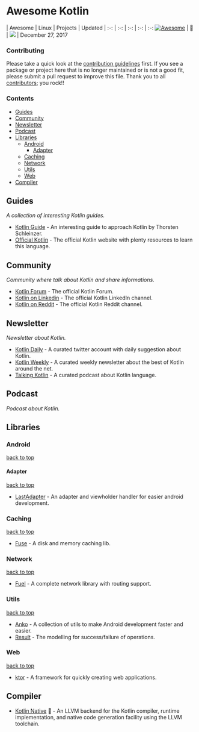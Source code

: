 # Awesome Kotlin
 
<!-- 

PLEASE DO NOT UPDATE THIS FILE, UPDATE CONTENTS.JSON INSTEAD. THANK YOU :-)

 -->



| Awesome | Linux | Projects | Updated
| :-: | :-: | :-: | :-: | :-:
[![Awesome](https://cdn.rawgit.com/sindresorhus/awesome/d7305f38d29fed78fa85652e3a63e154dd8e8829/media/badge.svg)](https://github.com/sindresorhus/awesome) |  :penguin: | ![](https://img.shields.io/badge/kotlin%20projects-15-orange.svg) | December 27, 2017

### Contributing

Please take a quick look at the [contribution guidelines](.github/CONTRIBUTING.md) first. If you see a package or project here that is no longer maintained or is not a good fit, please submit a pull request to improve this file. Thank you to all [contributors](https://github.com/matteocrippa/awesome-kotlin/graphs/contributors); you rock!!

### Contents

- [Guides](#guides)
- [Community](#community)
- [Newsletter](#newsletter)
- [Podcast](#podcast)
- [Libraries](#lib)
  - [Android](#android)
    - [Adapter](#adapter)
  - [Caching](#caching)
  - [Network](#network)
  - [Utils](#utils)
  - [Web](#web)
- [Compiler](#compiler)

## Guides
*A collection of interesting Kotlin guides.* 
* [Kotlin Guide](https://kotlin.guide) - An interesting guide to approach Kotlin by Thorsten Schleinzer.
* [Official Kotlin](http://kotlinlang.org) - The official Kotlin website with plenty resources to learn this language.

## Community
*Community where talk about Kotlin and share informations.* 
* [Kotlin Forum](https://discuss.kotlinlang.org) - The official Kotlin Forum.
* [Kotlin on Linkedin](https://www.linkedin.com/groups/7417237) - The official Kotlin LinkedIn channel.
* [Kotlin on Reddit](https://www.reddit.com/r/Kotlin/) - The official Kotlin Reddit channel.

## Newsletter
*Newsletter about Kotlin.* 
* [Kotlin Daily](https://twitter.com/dailykotlin) - A curated twitter account with daily suggestion about Kotlin.
* [Kotlin Weekly](http://www.kotlinweekly.net) - A curated weekly newsletter about the best of Kotlin around the net.
* [Talking Kotlin](http://talkingkotlin.com) - A curated podcast about Kotlin language.

## Podcast
*Podcast about Kotlin.* 

## Libraries


### Android
[back to top](#readme) 


#### Adapter
[back to top](#readme) 

* [LastAdapter](https://github.com/nitrico/LastAdapter) - An adapter and viewholder handler for easier android development.

### Caching
[back to top](#readme) 

* [Fuse](https://github.com/kittinunf/Fuse) - A disk and memory caching lib.

### Network
[back to top](#readme) 

* [Fuel](https://github.com/kittinunf/Fuel) - A complete network library with routing support.

### Utils
[back to top](#readme) 

* [Anko](https://github.com/Kotlin/anko) - A collection of utils to make Android development faster and easier.
* [Result](https://github.com/kittinunf/Result) - The modelling for success/failure of operations.

### Web
[back to top](#readme) 

* [ktor](https://github.com/ktorio/ktor) - A framework for quickly creating web applications.

## Compiler

* [Kotlin Native](https://github.com/JetBrains/kotlin-native) :penguin: - An LLVM backend for the Kotlin compiler, runtime implementation, and native code generation facility using the LLVM toolchain.
